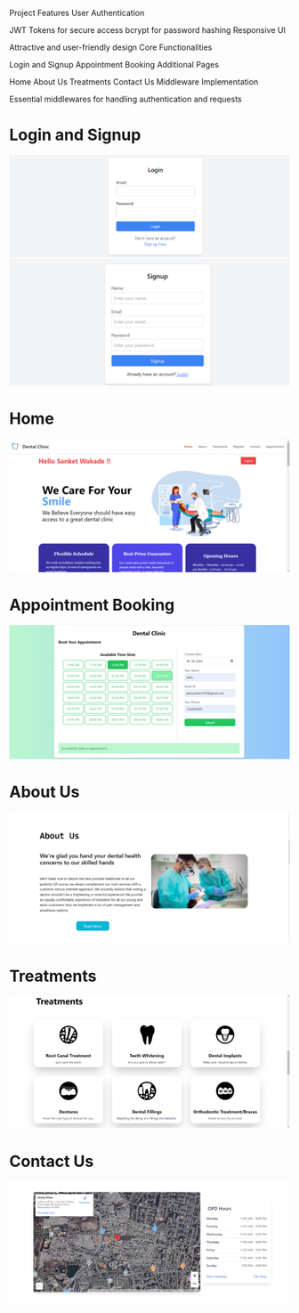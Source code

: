 
Project Features
User Authentication

JWT Tokens for secure access
bcrypt for password hashing
Responsive UI

Attractive and user-friendly design
Core Functionalities

Login and Signup
Appointment Booking
Additional Pages

Home
About Us
Treatments
Contact Us
Middleware Implementation

Essential middlewares for handling authentication and requests

# Login and Signup
![Login Page](images/login.png)
![Signup page](images/signup.png)

# Home
![Home Screen](images/Home.png)

# Appointment Booking
![Appointment Booking Screen](images/appointment.png)

# About Us
![About Us Screen](images/aboutUs.png)

# Treatments
![Treatments Screen](images/Treatments.png)

# Contact Us
![Contact Us Screen](images/ContactUs.png)
